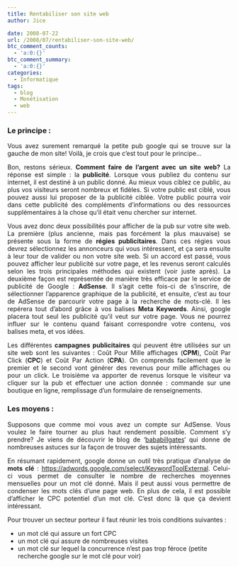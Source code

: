 ```yaml
---
title: Rentabiliser son site web
author: Jice

date: 2008-07-22
url: /2008/07/rentabiliser-son-site-web/
btc_comment_counts:
  - 'a:0:{}'
btc_comment_summary:
  - 'a:0:{}'
categories:
  - Informatique
tags:
  - blog
  - Monétisation
  - web
---
```

### Le principe :

<p align="justify">
  Vous avez surement remarqué la petite pub google qui se trouve sur la gauche de mon site! Voilà, je crois que c&#8217;est tout pour le principe&#8230;
</p>

<p align="justify">
  Bon, restons sérieux. <strong>Comment faire de l&#8217;argent avec un site web?</strong> La réponse est simple : la <strong>publicité</strong>. Lorsque vous publiez du contenu sur internet, il est destiné à un public donné. Au mieux vous ciblez ce public, au plus vos visiteurs seront nombreux et fidèles. Si votre public est ciblé, vous pouvez aussi lui proposer de la publicité ciblée. Votre public pourra voir dans cette publicité des compléments d&#8217;informations ou des ressources supplémentaires à la chose qu&#8217;il était venu chercher sur internet.
</p>

<p align="justify">
  Vous avez donc deux possibilités pour afficher de la pub sur votre site web. La première (plus ancienne, mais pas forcément la plus mauvaise) se présente sous la forme de<strong> régies publicitaires</strong>. Dans ces régies vous devrez sélectionnez les annonceurs qui vous intéressent, et ça sera ensuite à leur tour de valider ou non votre site web. Si un accord est passé, vous pouvez afficher leur publicité sur votre page, et les revenus seront calculés selon les trois principales méthodes qui existent (voir juste après). La deuxième façon est représentée de manière très efficace par le service de publicité de Google : <strong>AdSense</strong>. Il s&#8217;agit cette fois-ci de s&#8217;inscrire, de sélectionner l&#8217;apparence graphique de la publicité, et ensuite, c&#8217;est au tour de AdSense de parcourir votre page à la recherche de mots-clé. Il les repérera tout d&#8217;abord grâce à vos balises <strong>Meta Keywords</strong>. Ainsi, google placera tout seul les publicité qu&#8217;il veut sur votre page. Vous ne pourrez influer sur le contenu quand faisant correspondre votre contenu, vos balises meta, et vos idées.
</p>

<p align="justify">
  Les différentes <strong>campagnes publicitaires </strong>qui peuvent être utilisées sur un site web sont les suivantes : Coût Pour Mille affichages (<strong>CPM</strong>), Coût Par Click (<strong>CPC</strong>) et Coût Par Action (<strong>CPA</strong>). On comprends facilement que le premier et le second vont générer des revenus pour mille affichages ou pour un click. Le troisième va apporter de revenus lorsque le visiteur va cliquer sur la pub et effectuer une action donnée : commande sur une boutique en ligne, remplissage d&#8217;un formulaire de renseignements.
</p>

### Les moyens :

<p align="justify">
  Supposons que comme moi vous avez un compte sur AdSense. Vous voulez le faire tourner au plus haut rendement possible. Comment s&#8217;y prendre? Je viens de découvrir le blog de &#8216;<a href="http://bababillgates.free.fr/" target="_parent">bababillgates</a>&#8216; qui donne de nombreuses astuces sur la façon de trouver des sujets intéressants.
</p>

<p align="justify">
  En résumant rapidement, google donne un outil très pratique d&#8217;analyse de <strong>mots clé</strong> : <a href="https://adwords.google.com/select/KeywordToolExternal" target="_parent">https://adwords.google.com/select/KeywordToolExternal</a>. Celui-ci vous permet de consulter le nombre de recherches moyennes mensuelles pour un mot clé donné. Mais il peut aussi vous permettre de condenser les mots clés d&#8217;une page web. En plus de cela, il est possible d&#8217;afficher le CPC potentiel d&#8217;un mot clé. C&#8217;est donc là que ça devient intéressant.
</p>

<p align="justify">
  Pour trouver un secteur porteur il faut réunir les trois conditions suivantes :
</p>

  * un mot clé qui assure un fort CPC
  * un mot clé qui assure de nombreuses visites
  * un mot clé sur lequel la concurrence n&#8217;est pas trop féroce (petite recherche google sur le mot clé pour voir)